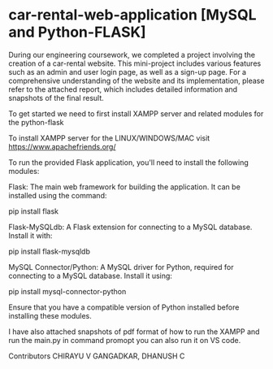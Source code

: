 # car-rental-web-application [MySQL and Python-FLASK]
During our engineering coursework, we completed a project involving the creation of a car-rental website. This mini-project includes various features such as an admin and user login page, as well as a sign-up page. For a comprehensive understanding of the website and its implementation, please refer to the attached report, which includes detailed information and snapshots of the final result.

To get started we need to first install XAMPP server and related modules for the python-flask

To install XAMPP server for the LINUX/WINDOWS/MAC visit
https://www.apachefriends.org/

To run the provided Flask application, you'll need to install the following modules:

Flask: The main web framework for building the application. 
It can be installed using the command:

pip install flask

Flask-MySQLdb: A Flask extension for connecting to a MySQL database. 
Install it with:

pip install flask-mysqldb

MySQL Connector/Python: A MySQL driver for Python, required for connecting to a MySQL database. 
Install it using:

pip install mysql-connector-python

Ensure that you have a compatible version of Python installed before installing these modules.

I have also attached snapshots of pdf format of how to run the XAMPP and run the main.py in command promopt you can also run it on VS code.

Contributors
CHIRAYU V GANGADKAR,
DHANUSH C

